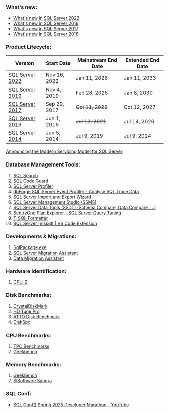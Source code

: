 ### What's new:
- [What's new in SQL Server 2022](https://learn.microsoft.com/en-us/sql/sql-server/what-s-new-in-sql-server-2022)
- [What's new in SQL Server 2019](https://docs.microsoft.com/en-us/sql/sql-server/what-s-new-in-sql-server-ver15)
- [What's new in SQL Server 2017](https://docs.microsoft.com/en-us/sql/sql-server/what-s-new-in-sql-server-2017)
- [What's new in SQL Server 2016](https://docs.microsoft.com/en-us/sql/sql-server/what-s-new-in-sql-server-2016)

### Product Lifecycle:
| Version  | Start Date | Mainstream End Date | Extended End Date |
| -------- | ---------- | ------------------- | ----------------- |
| [SQL Server 2022](https://docs.microsoft.com/en-us/lifecycle/products/sql-server-2022) | Nov 16, 2022 | Jan 11, 2028 | Jan 11, 2033 |
| [SQL Server 2019](https://docs.microsoft.com/en-us/lifecycle/products/sql-server-2019) | Nov 4, 2019 | Feb 28, 2025 | Jan 8, 2030 |
| [SQL Server 2017](https://docs.microsoft.com/en-us/lifecycle/products/sql-server-2017) | Sep 29, 2017 | ~~Oct 11, 2022~~ | Oct 12, 2027 |
| [SQL Server 2016](https://docs.microsoft.com/en-us/lifecycle/products/sql-server-2016) | Jun 1, 2016	| ~~Jul 13, 2021~~ | Jul 14, 2026 |
| [SQL Server 2014](https://docs.microsoft.com/en-us/lifecycle/products/sql-server-2014) | Jun 5, 2014 | ~~Jul 9, 2019~~ | ~~Jul 9, 2024~~ |


[Announcing the Modern Servicing Model for SQL Server](https://blogs.msdn.microsoft.com/sqlreleaseservices/announcing-the-modern-servicing-model-for-sql-server/)

### Database Management Tools:
1. [SQL Search](https://www.red-gate.com/products/sql-development/sql-search/)
2. [SQL Code Guard](https://www.red-gate.com/products/sql-development/sql-code-guard/)
3. [SQL Server Profiler](https://docs.microsoft.com/en-us/sql/tools/sql-server-profiler/sql-server-profiler)
4. [dbForge SQL Server Event Profiler - Analyse SQL Trace Data](https://www.devart.com/dbforge/sql/event-profiler/)
5. [SQL Server Import and Export Wizard](https://docs.microsoft.com/en-us/sql/integration-services/import-export-data/start-the-sql-server-import-and-export-wizard)
6. [SQL Server Management Studio (SSMS)](https://docs.microsoft.com/en-us/sql/ssms/download-sql-server-management-studio-ssms)
7. [SQL Server Data Tools (SSDT) (Schema Compare, Data Compare, ...)](https://docs.microsoft.com/en-us/sql/ssdt/download-sql-server-data-tools-ssdt)
8. [SentryOne Plan Explorer - SQL Server Query Tuning](https://www.sentryone.com/plan-explorer)
9. [T-SQL Formatter](http://poorsql.com/)
10. [SQL Server (mssql) | VS Code Extension](https://marketplace.visualstudio.com/items?itemName=ms-mssql.mssql)

### Developments & Migrations:
1. [SqlPackage.exe](https://docs.microsoft.com/en-us/sql/tools/sqlpackage)
2. [SQL Server Migration Assistant](https://docs.microsoft.com/en-us/sql/ssma/sql-server-migration-assistant)
3. [Data Migration Assistant](https://docs.microsoft.com/en-us/sql/dma/dma-overview)

### Hardware Identification:
1. [CPU-Z](https://www.cpuid.com/softwares/cpu-z.html)

### Disk Benchmarks:
1. [CrystalDiskMark](http://crystalmark.info/en/software/crystaldiskmark/)
2. [HD Tune Pro](https://www.hdtune.com/)
3. [ATTO Disk Benchmark](https://www.atto.com/disk-benchmark/)
4. [DiskSpd](https://gallery.technet.microsoft.com/DiskSpd-A-Robust-Storage-6ef84e62)

### CPU Benchmarks:
1. [TPC Benchmarks](http://www.tpc.org/information/benchmarks.asp)
2. [Geekbench](https://www.geekbench.com/)

### Memory Benchmarks:
1. [Geekbench](https://www.geekbench.com/)
2. [SiSoftware Sandra](https://www.sisoftware.co.uk/benchmarking-101/)

### SQL Conf:
- [SQL Conf() Spring 2025 Developer Marathon - YouTube](https://www.youtube.com/playlist?list=PLI7iePan8aH5QPlBVaaJ8mIbXYwfX7XL2)
